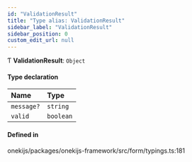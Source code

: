 ```yaml
---
id: "ValidationResult"
title: "Type alias: ValidationResult"
sidebar_label: "ValidationResult"
sidebar_position: 0
custom_edit_url: null
---
```


Ƭ **ValidationResult**: `Object`

#### Type declaration

| Name | Type |
| :------ | :------ |
| `message?` | `string` |
| `valid` | `boolean` |

#### Defined in

onekijs/packages/onekijs-framework/src/form/typings.ts:181
